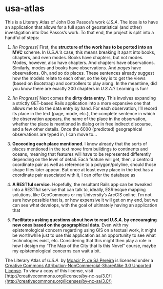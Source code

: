 usa-atlas
=========

This is a Literary Atlas of John Dos Passos’s work *U.S.A*. The idea is to have an application that allows for a full span of geostatistical (and other) investigation into Dos Passos’s work. To that end, the project is split into a handful of steps:

1. *[In Progress]* First, the **structure of the work has to be ported into an MVC** scheme. In *U.S.A.*’s case, this means breaking it apart into books, chapters, and even modes. Books have chapters, but not modes. Modes, however, also have chapters. And chapters have observations. Similarly, modes and books have observations. And *pages* have observations. Oh, and so do places. These sentences already suggest how the models relate to each other, so the key is to get the views (based on Bootstrap) and controllers to play along. In the meantime, did you know there are exactly 200 chapters in *U.S.A.*? Learning is fun!

2. *[In Progress]* Next comes the **dirty data entry**. This involves expanding a strictly GET-based Rails application into a more expansive one that allows me to do the data entry by hand. For each observation, I’ll record its place in the text (page, mode, etc.), the complete sentence in which the observation appears, the name of the place in the observation, whether the place is mentioned in dialog or in free indirect discourse, and a few other details. Once the 6000 (predicted) geographical observations are typed in, I can move to…

3. **Geocoding each place mentioned**. I know already that the sorts of places mentioned in the text move from buildings to continents and oceans, meaning that features will have to be represented differently depending on the level of detail. Each feature will get, then, a centroid coordinate pair as well as reference to a polygon/polyline, should those shape files later appear. But once at least every place in the text has a coordinate pair associated with it, I can offer the database as

4. **A RESTful service**. Hopefully, the resultant Rails app can be tweaked into a RESTful service that can talk to, ideally, ESRIesque mapping solutions, like GeoCommons or my University’s ArcGIS online. I’m not sure how possible that is, or how expensive it will get on my end, but we can see what develops, with the goal of ultimately having an application that

5. **Facilitates asking questions about how to read *U.S.A.* by encouraging new ones based on the geographical data.** Even with my epistemological concern regarding using GIS on a textual work, it might be worthwhile just to use this application as an opportunity to see what technologies exist, etc. Considering that this might then play a role in how I design my “The Map of the City that Is this Novel” course, maybe my epistemological concerns can wait a bit.

The Literary Atlas of *U.S.A.* by [Moacir P. de Sá Pereira](http://moacir.com) is licensed under a [Creative Commons Attribution-NonCommercial-ShareAlike 3.0 Unported License](http://creativecommons.org/licenses/by-nc-sa/3.0/). To view a copy of this license, visit [http://creativecommons.org/licenses/by-nc-sa/3.0/](http://creativecommons.org/licenses/by-nc-sa/3.0/)
